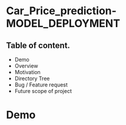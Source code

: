 # Car_Price_prediction-MODEL_DEPLOYMENT

## Table of content.
- Demo
- Overview
- Motivation
- Directory Tree
- Bug / Feature request
- Future scope of project

# Demo

